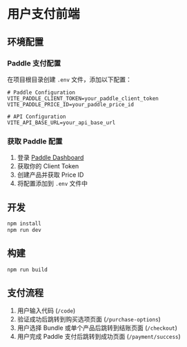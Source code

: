 # 用户支付前端

## 环境配置

### Paddle 支付配置

在项目根目录创建 `.env` 文件，添加以下配置：

```env
# Paddle Configuration
VITE_PADDLE_CLIENT_TOKEN=your_paddle_client_token
VITE_PADDLE_PRICE_ID=your_paddle_price_id

# API Configuration
VITE_API_BASE_URL=your_api_base_url
```

### 获取 Paddle 配置

1. 登录 [Paddle Dashboard](https://vendors.paddle.com/)
2. 获取你的 Client Token
3. 创建产品并获取 Price ID
4. 将配置添加到 `.env` 文件中

## 开发

```bash
npm install
npm run dev
```

## 构建

```bash
npm run build
```

## 支付流程

1. 用户输入代码 (`/code`)
2. 验证成功后跳转到购买选项页面 (`/purchase-options`)
3. 用户选择 Bundle 或单个产品后跳转到结账页面 (`/checkout`)
4. 用户完成 Paddle 支付后跳转到成功页面 (`/payment/success`)

